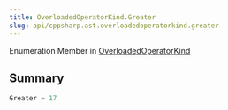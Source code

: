 ```yaml
---
title: OverloadedOperatorKind.Greater
slug: api/cppsharp.ast.overloadedoperatorkind.greater
---
```

Enumeration Member in [OverloadedOperatorKind](/api/cppsharp/ast/overloadedoperatorkind)

## Summary



```csharp
Greater = 17
```

